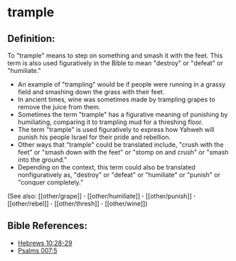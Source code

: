 # trample #

## Definition: ##

To "trample" means to step on something and smash it with the feet. This term is also used figuratively in the Bible to mean "destroy" or "defeat" or "humiliate."
 
* An example of "trampling" would be if people were running in a grassy field and smashing down the grass with their feet.
* In ancient times, wine was sometimes made by trampling grapes to remove the juice from them. 
* Sometimes the term "trample" has a figurative meaning of punishing by humiliating, comparing it to trampling mud for a threshing floor.
* The term "trample" is used figuratively to express how Yahweh will punish his people Israel for their pride and rebellion.
* Other ways that "trample" could be translated include, "crush with the feet" or "smash down with the feet" or "stomp on and crush" or "smash into the ground."
* Depending on the context, this term could also be translated nonfiguratively as, "destroy" or "defeat" or "humiliate" or "punish" or "conquer completely." 

(See also: [[other/grape]] **·** [[other/humiliate]] **·** [[other/punish]] **·** [[other/rebel]] **·** [[other/thresh]] **·** [[other/wine]])

## Bible References: ##

* [Hebrews 10:28-29](en/tn/heb/help/10/28)
* [Psalms 007:5](en/tn/psa/help/07/05)